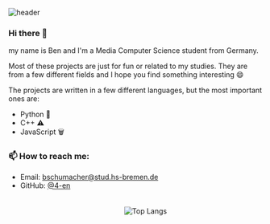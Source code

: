 ![header](https://github.com/4-en/4-en/assets/105049118/1f22e492-1493-42fe-b4dc-4b7245570910)
### Hi there 👋
my name is Ben and I'm a Media Computer Science student from Germany.

Most of these projects are just for fun or related to my studies. They are from a few different fields and I hope you find something interesting :smile:

The projects are written in a few different languages, but the most important ones are:
- Python :snake:
- C++ :warning:
- JavaScript :wastebasket:

### 📫 How to reach me:
- Email: [bschumacher@stud.hs-bremen.de](mailto:bschumacher@stud.hs-bremen.de)
- GitHub: [@4-en](https://github.com/4-en)




<div style="display: flex; align-items: center; justify-content: space-around; padding: 20px; width: 100%">
  <img src="https://github-readme-stats.vercel.app/api/top-langs/?username=4-en&count-private=true&layout=donut-vertical&hide=jupyter%20notebook&size_weight=0.5)" alt="Top Langs">
</div>




